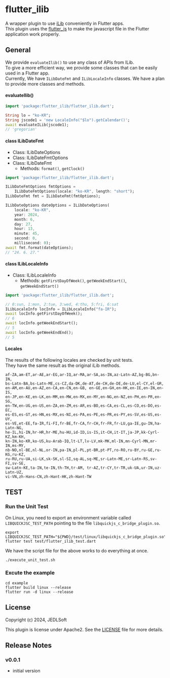 # flutter_ilib

A wrapper plugin to use [iLib](https://github.com/iLib-js/iLib) conveniently in Flutter apps.  
This plugin uses the [flutter_js](https://pub.dev/packages/flutter_js) to make the javascript file in the Flutter application work properly.

## General
We provide `evaluateIlib()` to use any class of APIs from ILib.  
To give a more efficient way, we provide some classes that can be easily used in a Flutter app.   
Currently, We have  `ILibDateFmt` and `ILibLocaleInfo` classes.
We have a plan to provide more classes and methods.  

#### evaluateIlib() 
```dart
import 'package:flutter_ilib/flutter_ilib.dart';

String lo = "ko-KR";
String jscode1 = 'new LocaleInfo("$lo").getCalendar()';
await evaluateILib(jscode1);
// 'gregorian'
```

#### class ILibDateFmt
- Class: ILibDateOptions  
- Class: ILibDateFmtOptions  
- Class: ILibDateFmt
   - Methods:  `format()`, `getClock()`  

```dart
import 'package:flutter_ilib/flutter_ilib.dart';

ILibDateFmtOptions fmtOptions =
    ILibDateFmtOptions(locale: "ko-KR", length: "short");
ILibDateFmt fmt = ILibDateFmt(fmtOptions);

ILibDateOptions dateOptions = ILibDateOptions(
    locale: "ko-KR",
    year: 2024,
    month: 6,
    day: 27,
    hour: 13,
    minute: 45,
    second: 0,
    millisecond: 0);
await fmt.format(dateOptions);
// "24. 6. 27."
```

#### class ILibLocaleInfo
- Class: ILibLocaleInfo
   - Methods:  `getFirstDayOfWeek()`, `getWeekEndStart()`, `getWeekEndStart()` 

```dart
import 'package:flutter_ilib/flutter_ilib.dart';

// 0:sun, 1:mon, 2:tue, 3:wed, 4:thu, 5:fri, 6:sat
ILibLocaleInfo locInfo = ILibLocaleInfo("fa-IR");
await locInfo.getFirstDayOfWeek();
// 6
await locInfo.getWeekEndStart();
// 5
await locInfo.getWeekEndEnd();
// 5
```

#### Locales
The results of the following locales are checked by unit tests.  
They have the same result as the original iLib methods.
```
af-ZA,am-ET,ar-AE,ar-EG,ar-IQ,ar-MA,ar-SA,as-IN,az-Latn-AZ,bg-BG,bn-IN,    
bs-Latn-BA,bs-Latn-ME,cs-CZ,da-DK,de-AT,de-CH,de-DE,de-LU,el-CY,el-GR, 
en-AM,en-AU,en-AZ,en-CA,en-CN,en-GB, en-GE,en-GH,en-HK,en-IE,en-IN,en-IS,  
en-JP,en-KE,en-LK,en-MM,en-MW,en-MX,en-MY,en-NG,en-NZ,en-PH,en-PR,en-SG,  
en-TW,en-UG,en-US,en-ZA,en-ZM,es-AR,es-BO,es-CA,es-CL,es-CO,es-DO,es-EC,  
es-ES,es-GT,es-HN,es-MX,es-NI,es-PA,es-PE,es-PR,es-PY,es-SV,es-US,es-UY,  
es-VE,et-EE,fa-IR,fi-FI,fr-BE,fr-CA,fr-CH,fr-FR,fr-LU,ga-IE,gu-IN,ha-Latn-NG,  
he-IL,hi-IN,hr-HR,hr-ME,hu-HU,id-ID,is-IS,it-CH,it-IT,ja-JP,kk-Cyrl-KZ,km-KH,  
kn-IN,ko-KR,ko-US,ku-Arab-IQ,lt-LT,lv-LV,mk-MK,ml-IN,mn-Cyrl-MN,mr-IN,ms-MY,  
nb-NO,nl-BE,nl-NL,or-IN,pa-IN,pl-PL,pt-BR,pt-PT,ro-RO,ru-BY,ru-GE,ru-KG,ru-KZ,  
ru-RU,ru-UA,si-LK,sk-SK,sl-SI,sq-AL,sq-ME,sr-Latn-ME,sr-Latn-RS,sv-FI,sv-SE,  
sw-Latn-KE,ta-IN,te-IN,th-TH,tr-AM, tr-AZ,tr-CY,tr-TR,uk-UA,ur-IN,uz-Latn-UZ,  
vi-VN,zh-Hans-CN,zh-Hant-HK,zh-Hant-TW
```

## TEST
### Run the Unit Test
On Linux, you need to export an environment variable called `LIBQUICKJSC_TEST_PATH` pointing to the file `libquickjs_c_bridge_plugin.so`.

```
export LIBQUICKJSC_TEST_PATH="${PWD}/test/linux/libquickjs_c_bridge_plugin.so"
flutter test test/flutter_ilib_test.dart
```
We have the script file for the above works to do everything at once.

```
./execute_unit_test.sh
```

### Excute the example
```
cd example
flutter build linux --release
flutter run -d linux --release
```

## License

Copyright (c) 2024, JEDLSoft

This plugin is license under Apache2. See the [LICENSE](./LICENSE)
file for more details.

## Release Notes
### v0.0.1
- initial version